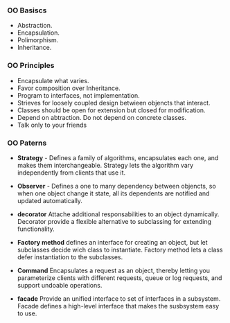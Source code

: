 ### OO Basiscs

- Abstraction.
- Encapsulation.
- Polimorphism.
- Inheritance.

### OO Principles

- Encapsulate what varies.
- Favor composition over Inheritance.
- Program to interfaces, not implementation.
- Strieves for loosely coupled design betwieen objencts that interact.
- Classes should be open for extension but closed for modification.
- Depend on abtraction. Do not depend on concrete classes.
- Talk only to your friends 
  

### OO Paterns

- **Strategy** - Defines a family of algorithms, encapsulates each one, and makes them interchangeable. Strategy lets the algorithm vary independently from clients that use it.
  
- **Observer** - Defines a one to many dependency between objencts, so when one object change it state, all its dependents are notified and updated automatically.
  
- **decorator** Attache additional responsabilities to an object dynamically. Decorator provide a flexible alternative to subclassing for extending functionality.
- **Factory method** defines an interface for creating an object, but let subclasses decide wich class to instantiate. Factory method lets a class defer instantiation to the subclasses.
- **Command** Encapsulates a request as an object, thereby letting you parameterize clients with different requests, queue or log requests, and support undoable operations.
- **facade** Provide an unified interface to set of interfaces in a subsystem. Facade defines a high-level interface that makes the susbsystem easy to use.